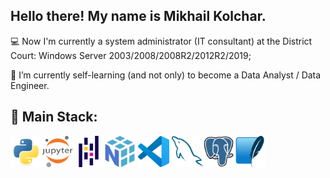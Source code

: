 Hello there! My name is Mikhail Kolchar.
---
💻 Now I'm currently a system administrator (IT consultant) at the District Court: Windows Server 2003/2008/2008R2/2012R2/2019;

📓 I’m currently self-learning (and not only) to become a Data Analyst / Data Engineer.

🚀 Main Stack:
---
<img src="https://github.com/devicons/devicon/blob/master/icons/python/python-original.svg" width="50" height="50" title="Python" /><img src="https://github.com/devicons/devicon/raw/master/icons/jupyter/jupyter-original-wordmark.svg" width="50" height="50" title="Jupyter Notebook" /><img src="https://github.com/devicons/devicon/blob/master/icons/pandas/pandas-original.svg" width="50" height="50" title="Pandas" /><img src="https://github.com/devicons/devicon/blob/master/icons/numpy/numpy-original.svg" width="50" height="50" title="NumPy" />
<img src="https://github.com/devicons/devicon/blob/master/icons/vscode/vscode-original.svg" width="50" height="50" title="VS Code" /> <img src="https://github.com/devicons/devicon/blob/master/icons/mysql/mysql-original.svg" width="50" height="50" title="mySQL" /><img src="https://github.com/devicons/devicon/blob/master/icons/postgresql/postgresql-original.svg" width="50" height="50" title="PostgreeSQL" /><img src="https://github.com/devicons/devicon/blob/master/icons/sqlite/sqlite-original.svg" width="50" height="50" title="SQLite" />
